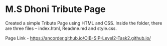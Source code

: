 # M.S Dhoni Tribute Page
Created a simple Tribute Page using HTML and CSS.
Inside the folder, there are three files – index.html, Readme.md and style.css.

Page Link - https://ancorder.github.io/OIB-SIP-Level2-Task2.github.io/
